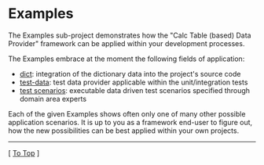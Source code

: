 
# Examples

The Examples sub-project demonstrates how the "Calc Table (based) Data Provider" framework can be applied within your development processes.

The Examples embrace at the moment the following fields of application:

- [dict](./dict/): integration of the dictionary data into the project's source code
- [test-data](./test-data): test data provider applicable within the unit/integration tests
- [test scenarios](./test-scenarios): executable data driven test scenarios specified through domain area experts

Each of the given Examples shows often only one of many other possible application scenarios. It is up to you as a framework end-user to figure out, how the new possibilities can be best applied within your own projects.

---
\[ [To Top](#examples) \]
